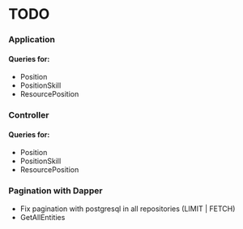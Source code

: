 # TODO

### Application
#### Queries for:
- Position
- PositionSkill
- ResourcePosition


### Controller
#### Queries for:
- Position
- PositionSkill
- ResourcePosition

### Pagination with Dapper
- Fix pagination with postgresql in all repositories (LIMIT | FETCH)
- GetAllEntities
